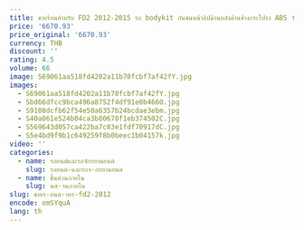 ```yaml
---
title: ขายร้อนสําหรับ FD2 2012-2015 รถ bodykit กันชนหน้าลิปด้านหลังด้านข้างกระโปรง ABS วัสดุ
price: '6670.93'
price_original: '6670.93'
currency: THB
discount: ''
rating: 4.5
volume: 66
image: S69061aa518fd4202a11b70fcbf7af42fY.jpg
images:
  - S69061aa518fd4202a11b70fcbf7af42fY.jpg
  - Sbd66dfcc9bca496a8752f4df91e0b466O.jpg
  - S9108dcfb62f54e50a6357b24bcdae3ebm.jpg
  - S40a061e524b04ca3b80678f1eb374502C.jpg
  - S569643d057ca422ba7c83e1fdf70917dC.jpg
  - S5e4bd9f9b1c649259f8b0beec1b04157k.jpg
video: ''
categories:
  - name: รถยนต์และรถจักรยานยนต์
    slug: รถยนต-และรถจ-กรยานยนต
  - name: ชิ้นส่วนภายใน
    slug: นส-วนภายใน
slug: ขายร-อนส-าหร-fd2-2012
encode: omSYquA
lang: th
---
```

  